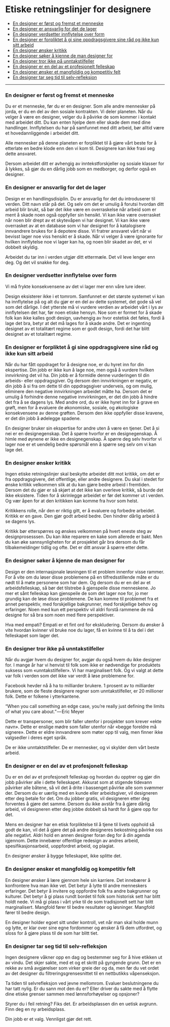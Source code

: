 
# Etiske retningslinjer for designere

* [En designer er først og fremst et menneske](#en-designer-er-først-og-fremst-et-menneske)
* [En designer er ansvarlig for det de lager](#en-designer-er-ansvarlig-for-det-de-lager)
* [En designer verdsetter innflytelse over form](#en-designer-verdsetter-innflytelse-over-form)
* [En designer er forpliktet å gi sine oppdragsgivere sine råd og ikke kun sitt arbeid](#en-designer-er-forpliktet-å-gi-sine-oppdragsgivere-sine-råd-og-ikke-kun-sitt-arbeid)
* [En designer ønsker kritikk](#en-designer-ønsker-kritikk)
* [En designer søker å kjenne de man designer for](#en-designer-søker-å-kjenne-de-man-designer-for)
* [En designer tror ikke på unntakstilfeller](#en-designer-tror-ikke-på-unntakstilfeller)
* [En designer er en del av et profesjonelt felleskap](#en-designer-er-en-del-av-et-profesjonelt-felleskap)
* [En designer ønsker et mangfoldig og kompetitiv felt](#en-designer-ønsker-et-mangfoldig-og-kompetitiv-felt)
* [En designer tar seg tid til selv-refleksjon](#en-designer-tar-seg-tid-til-selv-refleksjon)

***

### En designer er først og fremst et menneske
Du er et menneske, før du er en designer. Som alle andre mennesker på jorda, er du en del av den sosiale kontrakten. Vi deler planeten. Når du velger å være en designer, velger du å påvirke de som kommer i kontakt med arbeidet ditt. Du kan enten hjelpe dem eller skade dem med dine handlinger. Innflytelsen du har på samfunnet med ditt arbeid, bør alltid være et hovedannliggende i arbeidet ditt.

Alle mennesker på denne planeten er forpliktet til å gjøre vårt beste for å etterlate en bedre klode enn den vi kom til. Designere kan ikke frasi seg dette ansvaret.

Dersom arbeidet ditt er avhengig av inntekstforskjeller og sosiale klasser for å lykkes, så gjør du en dårlig jobb som en medborger, og derfor også en designer.

### En designer er ansvarlig for det de lager

Design er en handlingsdisiplin. Du er ansvarlig for det du introduserer til verden. Ditt navn står på det. Og selv om det er umulig å forutsi hvordan ditt arbeid blir brukt, så bør det ikke være en overraskelse når arbeid som er ment å skade noen også oppfyller sin hensikt. Vi kan ikke være overrasket når noen blir drept av et skytevåpen vi har designet. Vi kan ikke være overrasket av at en database som vi har designet for å katalogisere innvandrere brukes for å depotere disse. Vi fratrer ansvaret vårt når vi bevisst lager noe viss hensikt er å skade. Når vi velger å være ignorante for hvilken innflytelse noe vi lager kan ha, og noen blir skadet av det, er vi dobbelt skyldig.

Arbeidet du tar inn i verden utgjør ditt ettermæle. Det vil leve lenger enn deg. Og det vil snakke for deg.

### En designer verdsetter innflytelse over form

Vi må frykte konsekvensene av det vi lager mer enn våre lure ideer.

Design eksisterer ikke i et tomrom. Samfunnet er det største systemet vi kan ha innflytelse på og alt du gjør er en del av dette systemet, det gode så vel som det dårlige. I det ytterste må vi vurdere verdien av arbeidet vårt i lys av innflytelsen det har, før noen etiske hensyn. Noe som er formet for å skade folk kan ikke kalles godt design, uavhengig av hvor estetisk det føles, fordi å lage det bra, betyr at det må lages for å skade andre. Det er ingenting designet av et totalitært regime som er godt design, fordi det har blitt designet av et totalitært regime.

### En designer er forpliktet å gi sine oppdragsgivere sine råd og ikke kun sitt arbeid

Når du har fått oppdraget for å designe noe, er du hyret inn for din ekspertise. Din jobb er ikke kun å lage noe, men også å vurdere hvilken innvirkning det vil ha. Din jobb er å formidle denne vurderingen til din arbeids- eller oppdragsgiver. Og dersom den innvirkningen er negativ, er din jobb å si fra om dette til din oppdragsgiver underveis, og om mulig, eliminere den negative innvirkningen arbeidet måtte ha. Dersom det er umulig å forhindre denne negative innvirkningen, er det din jobb å hindre det fra å se dagens lys. Med andre ord, du er ikke hyret inn for å grave en grøft, men for å evaluere de økonomiske, sosiale, og økologiske konsekvensene av denne grøften. Dersom den ikke oppfyller disse kravene, er det din jobb å ødelegge spadene. 

En designer bruker sin ekspertise for andre uten å være en tjener. Det å si nei er en designegenskap. Det å spørre hvorfor er en designegenskap. Å himle med øynene er ikke en designegenskap. Å spørre deg selv hvorfor vi lager noe er et uendelig bedre spørsmål enn å spørre seg selv om vi kan lage det.

### En designer ønsker kritikk

Ingen etiske retningslinjer skal beskytte arbeidet ditt mot kritikk, om det er fra oppdragsgivere, det offentlige, eller andre designere. Du skal i stedet for ønske kritikk velkommen slik at du kan gjøre bedre arbeid i fremtiden. Dersom det du gjør er så skjørt at det ikke kan overleve kritikk, så burde det ikke eksistere. Tiden for å skrinlegge arbeidet er før det kommer ut i verden. Og vær åpen for at den kritikken kan komme fra hvor som helst.

Kritikkens rolle, når den er riktig gitt, er å evaluere og forbedre arbeidet. Kritikk er en gave. Den gjør godt arbeid bedre. Den hindrer dårlig arbeid å se dagens lys.

Kritikk bør etterspørres og ønskes velkommen på hvert eneste steg av designprosesssen. Du kan ikke reparere en kake som allerede er bakt. Men du kan øke sannsynligheten for at prosjektet går bra dersom du får tilbakemeldinger tidlig og ofte. Det er ditt ansvar å spørre etter dette.

### En designer søker å kjenne de man designer for

Design er den internasjonale løsningen til et problem innenfor visse rammer. For å vite om du løser disse problemene på en tilfredsstillende måte er du nødt til å møte personene som har dem. Og dersom du er en del av et arbeidsfelleskap, så bør det tilstrebe å gjenspeile disse menneskene. Jo mer et sånt felleskap kan gjenspeile de som det lager noe for, jo mer grundig kan de løse disse problemene. De kan komme til problemet fra et annet perspektiv, med forskjellige bakgrunner, med forskjellige behov og erfaringer. Noen med kun ett perspektiv vil aldri forstå rammene de må designe for så bra som noen med flere perspektiver.

Hva med empati? Empati er et fint ord for ekskludering. Dersom du ønsker å vite hvordan kvinner vil bruke noe du lager, få en kvinne til å ta del i det felleskapet som lager det.

### En designer tror ikke på unntakstilfeller

Når du avgjør hvem du designer for, avgjør du også hvem du ikke designer for. I mange år har vi henvist til folk som ikke er nødvendige for produktets suksess som «unntakstilfeller». Vi har marginalisert folk. Og vi valgt at dette var folk i verden som det ikke var verdt å løse problemene for.

Facebook hevder nå å ha to milliarder brukere. 1 prosent av to milliarder brukere, som de fleste designere regner som unntakstilfeller, er 20 millioner folk. Dette er folkene i ytterkantene.

“When you call something an edge case, you’re really just defining the limits of what you care about.” — Eric Meyer

Dette er transpersoner, som blir faller utenfor i prosjekter som krever «ekte navn». Dette er enslige mødre som faller utenfor når «begge foreldre må signere». Dette er eldre innvandrere som møter opp til valg, men finner ikke valgsedler i deres eget språk. 

De er ikke unntaktstilfeller. De er mennesker, og vi skylder dem vårt beste arbeid.

### En designer er en del av et profesjonelt felleskap

Du er en del av et profesjonelt felleskap og hvordan du opptrer og gjør din jobb påvirker alle i dette felleskapet. Akkurat som at stigende tidevann påvirker alle båtene, så vil det å drite i bassenget påvirke alle som svømmer der. Dersom du er uærlig med en kunde eller arbeidsgiver, vil designeren etter deg betale for det. Om du jobber gratis, vil designeren etter deg forventes å gjøre det samme. Dersom du ikke avstår fra å gjøre dårlig arbeid, vil designeren etter deg jobbe dobbelt så hardt for å gjøre opp for det.

Mens en designer har en etisk forpliktelse til å tjene til livets opphold så godt de kan, vil det å gjøre det på andre designeres bekostning påvirke oss alle negativt. Aldri hold en annen designer foran deg for å din agenda igjennom. Dette innebærer offentlige redesign av andres arbeid, spesifikasjonsarbeid, uoppfordret arbeid, og plagiat. 

En designer ønsker å bygge felleskapet, ikke splitte det.

### En designer ønsker et mangfoldig og kompetitiv felt

En designer ønsker å lære gjennom hele sin karriere. Det innebærer å konfrontere hva man ikke vet. Det betyr å lytte til andre menneskers erfaringer. Det betyr å invitere og oppfordre folk fra andre bakgrunner og kulturer. Det betyr å gi plass rundt bordet til folk som historisk sett har blitt holdt nede. Vi må gi plass i vårt yrke til de som tradisjonelt sett har blitt marginalisert. Mangfold fører til bedre resultater og løsninger. Mangfold fører til bedre design.

En designer holder egoet sitt under kontroll, vet når man skal holde munn og lytte, er klar over sine egne fordommer og ønsker å få dem utfordret, og sloss for å gjøre plass til de som har blitt tiet.

### En designer tar seg tid til selv-refleksjon

Ingen designere våkner opp en dag og bestemmer seg for å hive etikken ut av vindu. Det skjer sakte, med et og et skritt på gyngende grunn. Det er en rekke av små avgjørelser som virker greie der og da, men før du vet ordet av det designer du filtreringsgrensesnittet til en nettbutikks våpenseksjon.

Ta tiden til selvrefleksjon ved jevne mellomrom. Evaluer beslutningene du har tatt nylig. Er du sann mot den du er? Eller driver du sakte med å flytte dine etiske grenser sammen med lønnsforhøyelser og opsjoner?

Styrer du i feil retning? Fiks det. Er arbeidsplassen din en uetisk avgrunn. Finn deg en ny arbeidsplass.

Din jobb er et valg. Vennligst gjør det rett.
